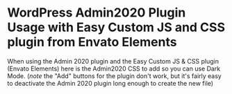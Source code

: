 # WordPress Admin2020 Plugin Usage with Easy Custom JS and CSS plugin from Envato Elements
When using the Admin 2020 plugin and the Easy Custom JS &amp; CSS plugin (Envato Elements) here is the Admin2020 CSS to add so you can use Dark Mode. (*note* the "Add" buttons for the plugin don't work, but it's fairly easy to deactivate the Admin 2020 plugin long enough to create the new file)
